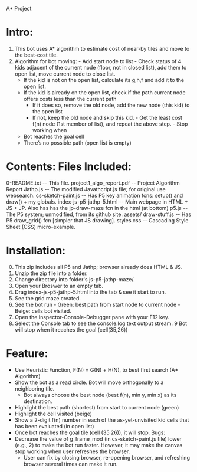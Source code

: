 A* Project

# Intro:
  1. This bot uses A* algorithm to estimate cost of near-by tiles and move to the best-cost tile.
  2. Algorithm for bot moving:
    - Add start node to list
	- Check status of 4 kids adjacent of the current node (floor, not in closed list), add them to open list, move current node to close list.
		+ If the kid is not on the open list, calculate its g,h,f and  add it to the open list.
		+ If the kid is already on the open list, check if the path current node offers costs less than the current path 
			- If it does so, remove the old node, add the new node (this kid) to the open list
			- If not, keep the old node and skip this kid.
	- Get the least cost f(n) node (1st member of list), and repeat the above step.
	- Stop working when
		+ Bot reaches the goal cell
		+ There’s no possible path (open list is empty)

# Contents: Files Included:
  0-README.txt -- This file.
  project1_algo_report.pdf -- Project Algorithm Report
  Jathp.js -- The modified Javathcript.js file; for original use websearch.
  cs-sketch-paint.js -- Has P5 key animation fcns: setup() and draw() + my globals. 
  index-js-p5-jathp-5.html -- Main webpage in HTML + JS + JP.
	Also has has the jp-draw-maze fcn in the html (at bottom)
  p5.js -- The P5 system; unmodified, from its github site.
  assets/
    draw-stuff.js -- Has P5 draw_grid() fcn [simpler that JS drawing].
    styles.css -- Cascading Style Sheet (CSS) micro-example.

# Installation:
  0. This zip includes all P5 and Jathp; browser already does HTML & JS.
  1. Unzip the zip file into a folder.
  2. Change directory into folder's js-p5-jathp-maze/.
  3. Open your Broswer to an empty tab.
  4. Drag index-js-p5-jathp-5.html into the tab & see it start to run.
  5. See the grid maze created.
  6. See the bot run
	- Green: best path from start node to current node
	- Beige: cells bot visited.  
  7. Open the Inspector-Console-Debugger pane with your F12 key.
  8. Select the Console tab to see the console.log text output stream.
  9 Bot will stop when it reaches the goal (cell(35,26))

# Feature:
  - Use Heuristic Function, F(N) = G(N) + H(N), to best first search (A* Algorithm)
  - Show the bot as a read circle. Bot will move orthogonally to a neighboring tile.
	+ Bot always choose the best node (best f(n), min y, min x) as its destination.
  - Highlight the best path (shortest) from start to current node (green)
  - Highlight the cell visited (beige)
  - Show a 2-digit f(n) number in each of the as-yet-unvisited kid cells that has been evaluated (in open list)
  - Once bot reaches the goal tile (cell (35 26)), it will stop.
Bugs:
  - Decrease the value of g_frame_mod (in cs-sketch-paint.js file) lower (e.g., 2) to make the bot run faster. However, it may make the canvas stop working when user refreshes the browser. 
    + User can fix by closing browser, re-opening browser, and refreshing browser several times can make it run.
